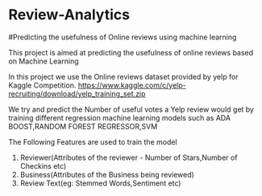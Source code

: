 # Review-Analytics
#Predicting the usefulness of Online reviews using machine learning

This project is aimed at predicting  the usefulness of online reviews based on Machine Learning

In this project we use the Online reviews dataset provided by yelp for Kaggle Competition.
https://www.kaggle.com/c/yelp-recruiting/download/yelp_training_set.zip

We try and predict the Number of useful votes a Yelp review would get by training different 
regression machine learning models such as ADA BOOST,RANDOM FOREST REGRESSOR,SVM

The Following Features are used to  train the model

1. Reviewer(Attributes of the reviewer - Number of Stars,Number of Checkins etc)
2. Business(Attributes of the Business being reviewed)
3. Review Text(eg: Stemmed Words,Sentiment etc)


